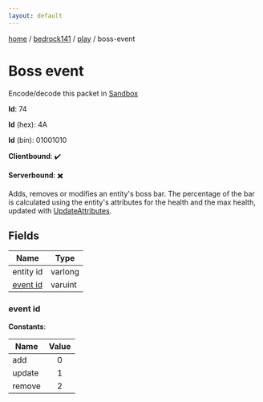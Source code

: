 ```yaml
---
layout: default
---
```


[home](/)  /  [bedrock141](/protocol/bedrock141)  /  [play](/protocol/bedrock141/play)  /  boss-event

# Boss event

Encode/decode this packet in [Sandbox](../../../sandbox/bedrock141#play.boss_event)

**Id**: 74

**Id** (hex): 4A

**Id** (bin): 01001010

**Clientbound**: ✔️

**Serverbound**: ✖️

Adds, removes or modifies an entity's boss bar. The percentage of the bar is calculated using the entity's attributes for the health and the max health, updated with [UpdateAttributes](play_update-attributes).

## Fields

Name | Type
---|---
entity id | varlong
[event id](#event-id) | varuint

### event id

**Constants**:

Name | Value
---|:---:
add | 0
update | 1
remove | 2
